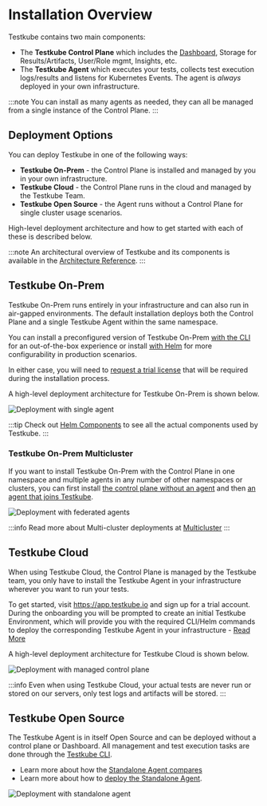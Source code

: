 # Installation Overview

Testkube contains two main components:

- The **Testkube Control Plane** which includes the [Dashboard](/articles/testkube-dashboard-explore), Storage for Results/Artifacts, User/Role mgmt, Insights, etc.
- The **Testkube Agent** which executes your tests, collects test execution logs/results and listens for Kubernetes Events. The agent is _always_ 
  deployed in your own infrastructure. 

:::note
You can install as many agents as needed, they can all be managed from a single instance of the Control Plane.
:::

## Deployment Options

You can deploy Testkube in one of the following ways:

- **Testkube On-Prem** - the Control Plane is installed and managed by you in your own infrastructure.
- **Testkube Cloud** - the Control Plane runs in the cloud and managed by the Testkube Team.
- **Testkube Open Source** - the Agent runs without a Control Plane for single cluster usage scenarios.

High-level deployment architecture and how to get started with each of these is described below.

:::note
An architectural overview of Testkube and its components is available in the [Architecture Reference](../architecture).
:::

## Testkube On-Prem 

Testkube On-Prem runs entirely in your infrastructure and can also run in air-gapped environments.
The default installation deploys both the Control Plane and a single Testkube Agent within the same namespace.

You can install a preconfigured version of Testkube On-Prem [with the CLI][install-cli] for an out-of-the-box experience
or install [with Helm][install-helm] for more configurability in production scenarios.

In either case, you will need to [request a trial license](https://testkube.io/download) that will be required 
during the installation process.

A high-level deployment architecture for Testkube On-Prem is shown below.

![Deployment with single agent](../../img/architecture-default.jpeg)

:::tip
Check out [Helm Components](/articles/helm-components) to see all the actual components used by Testkube.
:::

### Testkube On-Prem Multicluster

If you want to install Testkube On-Prem with the Control Plane in one namespace and multiple agents in any number of 
other namespaces or clusters, you can first install [the control plane without an agent][deploy-minimal] and then [an agent that joins Testkube][deploy-agent].

![Deployment with federated agents](../../img/architecture-federated.jpeg)

:::info
Read more about Multi-cluster deployments at [Multicluster](/articles/install/multi-cluster)
:::

## Testkube Cloud

When using Testkube Cloud, the Control Plane is managed by the Testkube team, you only have to install the 
Testkube Agent in your infrastructure wherever you want to run your tests.

To get started, visit https://app.testkube.io and sign up for a trial account. During the onboarding you will be 
prompted to create an initial Testkube Environment, which will provide you with the required CLI/Helm commands to 
deploy the corresponding Testkube Agent in your infrastructure - [Read More](/testkube-pro/articles/environment-management#creating-a-new-environment)

A high-level deployment architecture for Testkube Cloud is shown below.

![Deployment with managed control plane](../../img/architecture-managed.jpeg)

:::info
Even when using Testkube Cloud, your actual tests are never run or stored on our servers, only test 
logs and artifacts will be stored.
:::

## Testkube Open Source

The Testkube Agent is in itself Open Source and can be deployed without a
control plane or Dashboard. All management and test execution tasks are done through the [Testkube CLI](/articles/cli).

- Learn more about how the [Standalone Agent compares](/articles/open-source-or-pro)
- Learn more about how to [deploy the Standalone Agent][deploy-standalone].

![Deployment with standalone agent](../../img/architecture-standalone.jpeg)

[cloud]: https://app.testkube.io/
[install-cli]: /articles/install/install-with-cli
[install-helm]: /articles/install/install-with-helm
[deploy-standalone]: /articles/install/standalone-agent
[deploy-minimal]: /articles/install/multi-cluster#deploy-a-control-plane-without-an-agent
[deploy-agent]: /articles/install/multi-cluster#deploy-an-agent-that-will-join-testkube
[deploy-demo]: /articles/install/install-with-cli#deploy-an-on-prem-demo
[testkube-repo]: https://github.com/kubeshop/testkube
